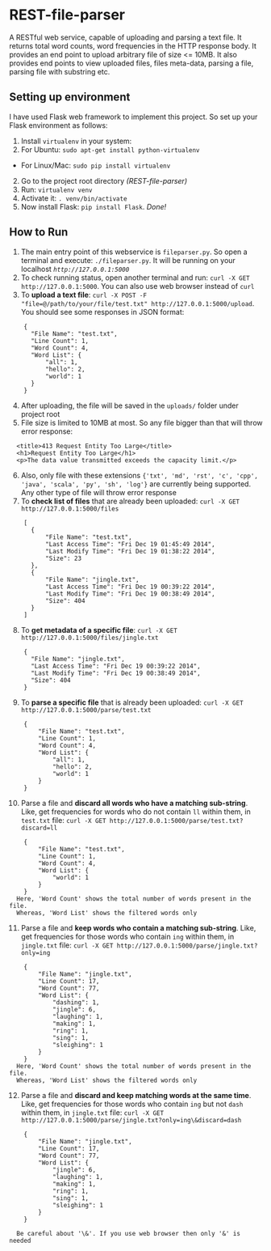 REST-file-parser
================

A RESTful web service, capable of uploading and parsing a text file. It returns total word counts, word frequencies 
in the HTTP response body. It provides an end point to upload arbitrary file of size <= 10MB. It also provides end points to view uploaded files, files meta-data, parsing a file, parsing file with substring etc.

Setting up environment
----------------------
I have used Flask web framework to implement this project. So set up your Flask environment as follows:
  1. Install `virtualenv` in your system:
   1. For Ubuntu: `sudo apt-get install python-virtualenv`
   * For Linux/Mac: `sudo pip install virtualenv`
  2. Go to the project root directory *(REST-file-parser)*
  3. Run: `virtualenv venv`
  4. Activate it: `. venv/bin/activate`
  5. Now install Flask: `pip install Flask`. *Done!*


How to Run
-----------
1. The main entry point of this webservice is `fileparser.py`. So open a terminal and execute: `./fileparser.py`. It will be running on your localhost *`http://127.0.0.1:5000`*
2. To check running status, open another terminal and run: `curl -X GET http://127.0.0.1:5000`. You can also use web browser instead of `curl`
3. To **upload a text file**: `curl -X POST -F "file=@/path/to/your/file/test.txt" http://127.0.0.1:5000/upload`. You should see some responses in JSON format:
```
    {
      "File Name": "test.txt",
      "Line Count": 1,
      "Word Count": 4,
      "Word List": {
          "all": 1,
          "hello": 2,
          "world": 1
      }
    }
```
4. After uploading, the file will be saved in the `uploads/` folder under project root
5. File size is limited to 10MB at most. So any file bigger than that will throw error response:
```
  <title>413 Request Entity Too Large</title>
  <h1>Request Entity Too Large</h1>
  <p>The data value transmitted exceeds the capacity limit.</p>
```
6. Also, only file with these extensions `{'txt', 'md', 'rst', 'c', 'cpp', 'java', 'scala', 'py', 'sh', 'log'}` are currently being supported. Any other type of file will throw error response
7. To **check list of files** that are already been uploaded: `curl -X GET http://127.0.0.1:5000/files`
```
    [
      {
          "File Name": "test.txt",
          "Last Access Time": "Fri Dec 19 01:45:49 2014",
          "Last Modify Time": "Fri Dec 19 01:38:22 2014",
          "Size": 23
      },
      {
          "File Name": "jingle.txt",
          "Last Access Time": "Fri Dec 19 00:39:22 2014",
          "Last Modify Time": "Fri Dec 19 00:38:49 2014",
          "Size": 404
      }
    ]
```
8. To **get metadata of a specific file**: `curl -X GET http://127.0.0.1:5000/files/jingle.txt`
```
    {
      "File Name": "jingle.txt",
      "Last Access Time": "Fri Dec 19 00:39:22 2014",
      "Last Modify Time": "Fri Dec 19 00:38:49 2014",
      "Size": 404
    }
```
9. To **parse a specific file** that is already been uploaded: `curl -X GET http://127.0.0.1:5000/parse/test.txt`
```
    {
        "File Name": "test.txt",
        "Line Count": 1,
        "Word Count": 4,
        "Word List": {
            "all": 1,
            "hello": 2,
            "world": 1
        }
    }
```
10. Parse a file and **discard all words who have a matching sub-string**. Like, get frequencies for words who do not contain `ll` within them, in `test.txt` file: `curl -X GET http://127.0.0.1:5000/parse/test.txt?discard=ll`
```
    {
        "File Name": "test.txt",
        "Line Count": 1,
        "Word Count": 4,
        "Word List": {
            "world": 1
        }
    }
  Here, 'Word Count' shows the total number of words present in the file. 
  Whereas, 'Word List' shows the filtered words only
```
11. Parse a file and **keep words who contain a matching sub-string**. Like, get frequencies for those words who contain `ing` within them, in `jingle.txt` file: `curl -X GET http://127.0.0.1:5000/parse/jingle.txt?only=ing`
```
    {
        "File Name": "jingle.txt",
        "Line Count": 17,
        "Word Count": 77,
        "Word List": {
            "dashing": 1,
            "jingle": 6,
            "laughing": 1,
            "making": 1,
            "ring": 1,
            "sing": 1,
            "sleighing": 1
        }
    }
  Here, 'Word Count' shows the total number of words present in the file. 
  Whereas, 'Word List' shows the filtered words only
```
12. Parse a file and **discard and keep matching words at the same time**. Like, get frequencies for those words who contain `ing` but not `dash` within them, in `jingle.txt` file: `curl -X GET http://127.0.0.1:5000/parse/jingle.txt?only=ing\&discard=dash`
```
    {
        "File Name": "jingle.txt",
        "Line Count": 17,
        "Word Count": 77,
        "Word List": {
            "jingle": 6,
            "laughing": 1,
            "making": 1,
            "ring": 1,
            "sing": 1,
            "sleighing": 1
        }
    }
```
```
  Be careful about '\&'. If you use web browser then only '&' is needed
```
